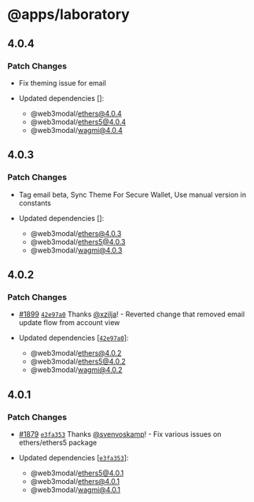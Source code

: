 # @apps/laboratory

## 4.0.4

### Patch Changes

- Fix theming issue for email

- Updated dependencies []:
  - @web3modal/ethers@4.0.4
  - @web3modal/ethers5@4.0.4
  - @web3modal/wagmi@4.0.4

## 4.0.3

### Patch Changes

- Tag email beta, Sync Theme For Secure Wallet, Use manual version in constants

- Updated dependencies []:
  - @web3modal/ethers@4.0.3
  - @web3modal/ethers5@4.0.3
  - @web3modal/wagmi@4.0.3

## 4.0.2

### Patch Changes

- [#1899](https://github.com/WalletConnect/web3modal/pull/1899) [`42e97a0`](https://github.com/WalletConnect/web3modal/commit/42e97a04eb60090a821019ae80d62acacf35fc66) Thanks [@xzilja](https://github.com/xzilja)! - Reverted change that removed email update flow from account view

- Updated dependencies [[`42e97a0`](https://github.com/WalletConnect/web3modal/commit/42e97a04eb60090a821019ae80d62acacf35fc66)]:
  - @web3modal/ethers@4.0.2
  - @web3modal/ethers5@4.0.2
  - @web3modal/wagmi@4.0.2

## 4.0.1

### Patch Changes

- [#1879](https://github.com/WalletConnect/web3modal/pull/1879) [`e3fa353`](https://github.com/WalletConnect/web3modal/commit/e3fa35396e3d2b1153d12bfaf92738bc67b46640) Thanks [@svenvoskamp](https://github.com/svenvoskamp)! - Fix various issues on ethers/ethers5 package

- Updated dependencies [[`e3fa353`](https://github.com/WalletConnect/web3modal/commit/e3fa35396e3d2b1153d12bfaf92738bc67b46640)]:
  - @web3modal/ethers5@4.0.1
  - @web3modal/ethers@4.0.1
  - @web3modal/wagmi@4.0.1
